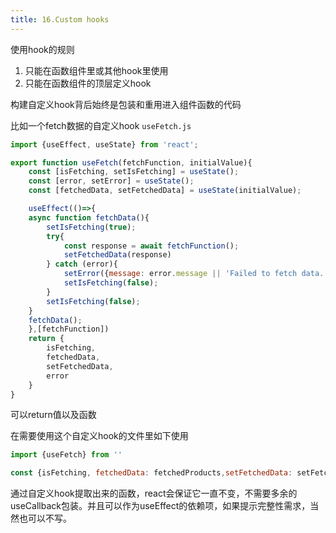 ```yaml
---
title: 16.Custom hooks
---
```

使用hook的规则
1. 只能在函数组件里或其他hook里使用 
2. 只能在函数组件的顶层定义hook

构建自定义hook背后始终是包装和重用进入组件函数的代码

比如一个fetch数据的自定义hook
`useFetch.js`
```jsx
import {useEffect, useState} from 'react';

export function useFetch(fetchFunction, initialValue){
	const [isFetching, setIsFetching] = useState();
	const [error, setError] = useState();
	const [fetchedData, setFetchedData] = useState(initialValue);

	useEffect(()=>{
	async function fetchData(){
		setIsFetching(true);
		try{
			const response = await fetchFunction();
			setFetchedData(response)
		} catch (error){
			setError({message: error.message || 'Failed to fetch data.'})
			setIsFetching(false);
		}
		setIsFetching(false);
	}
	fetchData();
	},[fetchFunction])
	return {
		isFetching,
		fetchedData,
		setFetchedData,
		error
	}
}
```

可以return值以及函数

在需要使用这个自定义hook的文件里如下使用
```jsx
import {useFetch} from ''

const {isFetching, fetchedData: fetchedProducts,setFetchedData: setFetchedProduct, error} = usefetch(fetchProductDataFunction,[])
```

通过自定义hook提取出来的函数，react会保证它一直不变，不需要多余的useCallback包装。并且可以作为useEffect的依赖项，如果提示完整性需求，当然也可以不写。